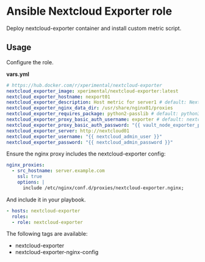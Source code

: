 # Ansible Nextcloud Exporter role

Deploy nextcloud-exporter container and install custom metric script.

## Usage

Configure the role.

**vars.yml**

```yml
# https://hub.docker.com/r/xperimental/nextcloud-exporter
nextcloud_exporter_image: xperimental/nextcloud-exporter:latest
nextcloud_exporter_hostname: nexport01
nextcloud_exporter_description: Host metric for server1 # default: Nextcloud Exporter
nextcloud_exporter_nginx_data_dir: /usr/share/nginx01/proxies
nextcloud_exporter_requires_package: python2-passlib # default: python3-passlib
nextcloud_exporter_proxy_basic_auth_username: exporter # default: nextcloud-exporter
nextcloud_exporter_proxy_basic_auth_password: "{{ vault_node_exporter_proxy_basic_auth_password }}"
nextcloud_exporter_server: http://nextcloud01
nextcloud_exporter_username: "{{ nextcloud_admin_user }}"
nextcloud_exporter_password: "{{ nextcloud_admin_password }}"
```

Ensure the nginx proxy includes the nextcloud-exporter config:

```yml
nginx_proxies:
  - src_hostname: server.example.com
    ssl: true
    options: |
      include /etc/nginx/conf.d/proxies/nextcloud-exporter.nginx;
```

And include it in your playbook.

```yml
- hosts: nextcloud-exporter
  roles:
  - role: nextcloud-exporter
```

The following tags are available:

* nextcloud-exporter
* nextcloud-exporter-nginx-config
